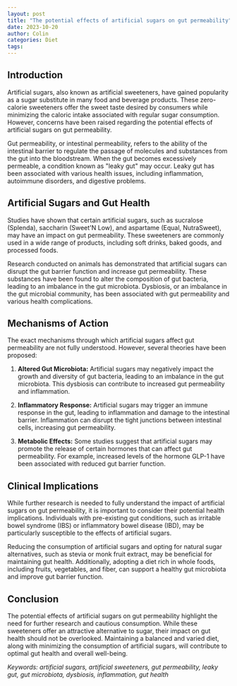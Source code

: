 ```yaml
---
layout: post
title: "The potential effects of artificial sugars on gut permeability"
date: 2023-10-20
author: Colin
categories: Diet
tags: 
---
```


## Introduction

Artificial sugars, also known as artificial sweeteners, have gained popularity as a sugar substitute in many food and beverage products. These zero-calorie sweeteners offer the sweet taste desired by consumers while minimizing the caloric intake associated with regular sugar consumption. However, concerns have been raised regarding the potential effects of artificial sugars on gut permeability.

Gut permeability, or intestinal permeability, refers to the ability of the intestinal barrier to regulate the passage of molecules and substances from the gut into the bloodstream. When the gut becomes excessively permeable, a condition known as "leaky gut" may occur. Leaky gut has been associated with various health issues, including inflammation, autoimmune disorders, and digestive problems.

## Artificial Sugars and Gut Health

Studies have shown that certain artificial sugars, such as sucralose (Splenda), saccharin (Sweet'N Low), and aspartame (Equal, NutraSweet), may have an impact on gut permeability. These sweeteners are commonly used in a wide range of products, including soft drinks, baked goods, and processed foods.

Research conducted on animals has demonstrated that artificial sugars can disrupt the gut barrier function and increase gut permeability. These substances have been found to alter the composition of gut bacteria, leading to an imbalance in the gut microbiota. Dysbiosis, or an imbalance in the gut microbial community, has been associated with gut permeability and various health complications.

## Mechanisms of Action

The exact mechanisms through which artificial sugars affect gut permeability are not fully understood. However, several theories have been proposed:

1. **Altered Gut Microbiota:** Artificial sugars may negatively impact the growth and diversity of gut bacteria, leading to an imbalance in the gut microbiota. This dysbiosis can contribute to increased gut permeability and inflammation.

2. **Inflammatory Response:** Artificial sugars may trigger an immune response in the gut, leading to inflammation and damage to the intestinal barrier. Inflammation can disrupt the tight junctions between intestinal cells, increasing gut permeability.

3. **Metabolic Effects:** Some studies suggest that artificial sugars may promote the release of certain hormones that can affect gut permeability. For example, increased levels of the hormone GLP-1 have been associated with reduced gut barrier function.

## Clinical Implications

While further research is needed to fully understand the impact of artificial sugars on gut permeability, it is important to consider their potential health implications. Individuals with pre-existing gut conditions, such as irritable bowel syndrome (IBS) or inflammatory bowel disease (IBD), may be particularly susceptible to the effects of artificial sugars.

Reducing the consumption of artificial sugars and opting for natural sugar alternatives, such as stevia or monk fruit extract, may be beneficial for maintaining gut health. Additionally, adopting a diet rich in whole foods, including fruits, vegetables, and fiber, can support a healthy gut microbiota and improve gut barrier function.

## Conclusion

The potential effects of artificial sugars on gut permeability highlight the need for further research and cautious consumption. While these sweeteners offer an attractive alternative to sugar, their impact on gut health should not be overlooked. Maintaining a balanced and varied diet, along with minimizing the consumption of artificial sugars, will contribute to optimal gut health and overall well-being.

*Keywords: artificial sugars, artificial sweeteners, gut permeability, leaky gut, gut microbiota, dysbiosis, inflammation, gut health*